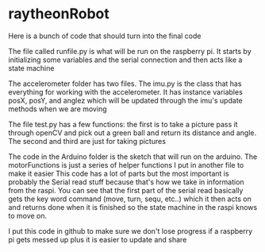 # raytheonRobot
Here is a bunch of code that should turn into the final code

The file called runfile.py is what will be run on the raspberry pi. It starts by initializing some variables and the serial connection and then acts like a state machine

The accelerometer folder has two files. The imu.py is the class that has everything for working with the accelerometer. It has instance variables posX, posY, and anglez which will be updated through the imu's update methods when we are moving

The file test.py has a few functions: the first is to take a picture pass it through openCV and pick out a green ball and return its distance and angle. The second and third are just for taking pictures

The code in the Arduino folder is the sketch that will run on the arduino. The motorFunctions is just a series of helper functions I put in another file to make it easier
This code has a lot of parts but the most important is probably the Serial read stuff because that's how we take in information from the raspi. You can see that the first part of the serial read basically gets the key word command (move, turn, sequ, etc..) which it then acts on and returns done when it is finished so the state machine in the raspi knows to move on.

I put this code in github to make sure we don't lose progress if a raspberry pi gets messed up plus it is easier to update and share
